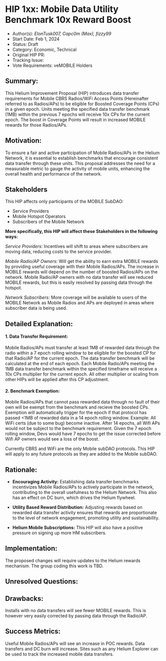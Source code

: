 # HIP 1xx: Mobile Data Utility Benchmark 10x Reward Boost
 
- Author(s): *ElonTusk007, Capc0m (Max), fizzy99*
- Start Date: Feb 1, 2024
- Status: Draft
- Category: Economic, Technical
- Original HIP PR: <!--- TBD -->
- Tracking Issue: <!--- TBD -->
- Vote Requirements: veMOBILE Holders
 
## Summary:
 
This Helium Improvement Proposal (HIP) introduces data transfer requirements for Mobile CBRS Radios/WiFi Access Points (Hereinafter referred to as Radios/APs) to be eligible for Boosted Coverage Points (CPs) in a given epoch. Units meeting the specified data transfer benchmark (1MB) within the previous 7 epochs will receive 10x CPs for the current epoch. The boost in Coverage Points will result in increased MOBILE rewards for those Radios/APs.
 
## Motivation:
 
To ensure a fair and active participation of Mobile Radios/APs in the Helium Network, it is essential to establish benchmarks that encourage consistent data transfer through these units. This proposal addresses the need for a measurable metric to gauge the activity of mobile units, enhancing the overall health and performance of the network.

## Stakeholders

This HIP affects only participants of the MOBILE SubDAO:

- Service Providers
- Mobile Hotspot Operators
- Subscribers of the Mobile Network

**More specifically, this HIP will affect these Stakeholders in the following ways:**

*Service Providers:* Incentives will shift to areas where subscribers are moving data, reducing costs to the service provider.

*Mobile Radio/AP Owners:* Will get the ability to earn extra MOBILE rewards by providing useful coverage with their Mobile Radios/APs. The increase in MOBILE rewards will depend on the number of boosted Radios/APs on the network.
Mobile Radio/AP owners with no data transfer will see reduced MOBILE rewards, but this is easily resolved by passing data through the hotspot.

*Network Subscribers:* More coverage will be available to users of the MOBILE Network as Mobile Radios and APs are deployed in areas where subscriber data is being used.

 
## Detailed Explanation:
 
#### 1. Data Transfer Requirement:
 
Mobile Radios/APs must transfer at least 1MB of rewarded data through the radio within a 7 epoch rolling window to be eligible for the boosted CP for that Radio/AP for the current epoch. The data transfer benchmark will be calculated at the end of each epoch. Each Mobile Radio/APs meeting the 1MB data transfer benchmark within the specified timeframe will receive a 10x CPs multiplier for the current epoch. All other multiplier or scaling from other HIPs will be applied after this CP adjustment. 
 
#### 2. Benchmark Exemption:
 
Mobile Radios/APs that cannot pass rewarded data through no fault of their own will be exempt from the benchmark and recieve the boosted CPs. Exemption will automatically trigger for the epoch if that protocol has passed <1MB of rewarded data in a 14 epoch rolling window.
Example: All WiFi certs (due to some bug) become inactive. After 14 epochs, all Wifi APs would not be subject to the benchmark requirement. Given the 7 epoch rolling window, Devs would have 7 epochs to get the issue corrected before Wifi AP owners would see a loss of the boost. 

Currently CBRS and WiFi are the only Mobile subDAO protocols. This HIP will apply to any future protocols as they are added to the Mobile subDAO.
 
## Rationale:
 
- **Encouraging Activity:** Establishing data transfer benchmarks incentivizes Mobile Radios/APs to actively participate in the network, contributing to the overall usefulness to the Helium Network. This also has an effect on DC burn, which drives the Helium flywheel.
 
- **Utility Based Reward Distribution:** Adjusting rewards based on rewarded data transfer activity ensures that rewards are proportionate to the level of network engagement, promoting utility and sustainability.

- **Helium Mobile Subscriptions:** This HIP will also have a positive pressure on signing up more HM subscribers.

## Implementation:
 
The proposed changes will require updates to the Helium rewards mechanism. The group coding this work is TBD.
 
## Unresolved Questions:

## Drawbacks:
Installs with no data transfers will see fewer MOBILE rewards. This is however very easily corrected by passing data through the Radio/AP.

## Success Metrics:
 
Useful Mobile Radios/APs will see an increase in POC rewards. Data transfers and DC burn will increase. Sites such as any Helium Explorer can be used to track the increased mobile data transfers.
